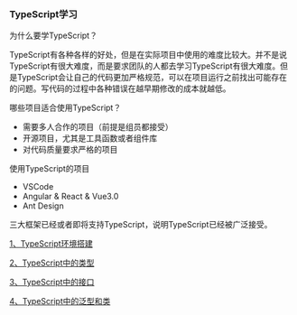 ### TypeScript学习

为什么要学TypeScript？

TypeScript有各种各样的好处，但是在实际项目中使用的难度比较大。并不是说TypeScript有很大难度，而是要求团队的人都去学习TypeScript有很大难度。但是TypeScript会让自己的代码更加严格规范，可以在项目运行之前找出可能存在的问题。写代码的过程中各种错误在越早期修改的成本就越低。

哪些项目适合使用TypeScript？

 - 需要多人合作的项目（前提是组员都接受）
 - 开源项目，尤其是工具函数或者组件库
 - 对代码质量要求严格的项目

使用TypeScript的项目

 - VSCode
 - Angular & React & Vue3.0
 - Ant Design

三大框架已经或者即将支持TypeScript，说明TypeScript已经被广泛接受。

[1、TypeScript环境搭建](https://github.com/beat-the-buzzer/typescript/tree/master/ts-env)

[2、TypeScript中的类型](https://github.com/beat-the-buzzer/typescript/tree/master/ts-type)

[3、TypeScript中的接口](https://github.com/beat-the-buzzer/typescript/tree/master/ts-interface)

[4、TypeScript中的泛型和类](https://github.com/beat-the-buzzer/typescript/tree/master/ts-generics-class)

